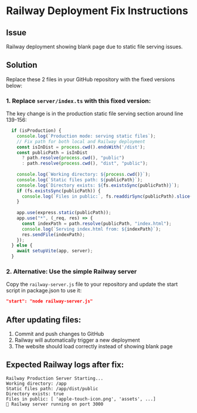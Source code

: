 # Railway Deployment Fix Instructions

## Issue
Railway deployment showing blank page due to static file serving issues.

## Solution
Replace these 2 files in your GitHub repository with the fixed versions below:

### 1. Replace `server/index.ts` with this fixed version:

The key change is in the production static file serving section around line 139-156:

```typescript
  if (isProduction) {
    console.log(`Production mode: serving static files`);
    // Fix path for both local and Railway deployment
    const isInDist = process.cwd().endsWith('/dist');
    const publicPath = isInDist 
      ? path.resolve(process.cwd(), "public")
      : path.resolve(process.cwd(), "dist", "public");
    
    console.log(`Working directory: ${process.cwd()}`);
    console.log(`Static files path: ${publicPath}`);
    console.log(`Directory exists: ${fs.existsSync(publicPath)}`);
    if (fs.existsSync(publicPath)) {
      console.log(`Files in public:`, fs.readdirSync(publicPath).slice(0, 5));
    }
    
    app.use(express.static(publicPath));
    app.use("*", (_req, res) => {
      const indexPath = path.resolve(publicPath, "index.html");
      console.log(`Serving index.html from: ${indexPath}`);
      res.sendFile(indexPath);
    });
  } else {
    await setupVite(app, server);
  }
```

### 2. Alternative: Use the simple Railway server

Copy the `railway-server.js` file to your repository and update the start script in package.json to use it:

```json
"start": "node railway-server.js"
```

## After updating files:
1. Commit and push changes to GitHub
2. Railway will automatically trigger a new deployment
3. The website should load correctly instead of showing blank page

## Expected Railway logs after fix:
```
Railway Production Server Starting...
Working directory: /app
Static files path: /app/dist/public
Directory exists: true
Files in public: [ 'apple-touch-icon.png', 'assets', ...]
🚀 Railway server running on port 3000
```